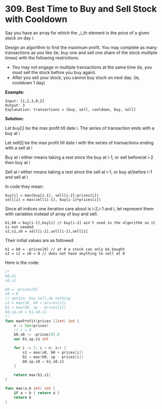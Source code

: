
# 309. Best Time to Buy and Sell Stock with Cooldown

Say you have an array for which the  _i_th  element is the price of a given stock on day  _i_.

Design an algorithm to find the maximum profit. You may complete as many transactions as you like (ie, buy one and sell one share of the stock multiple times) with the following restrictions:

-   You may not engage in multiple transactions at the same time (ie, you must sell the stock before you buy again).
-   After you sell your stock, you cannot buy stock on next day. (ie, cooldown 1 day)

**Example:**

	Input: [1,2,3,0,2]
	Output: 3 
	Explanation: transactions = [buy, sell, cooldown, buy, sell]

**Solution:**

Let buy[i] be the max profit till date i. The series of transaction ends with a buy at i

Let sell[i] be the max profit till date i with the series of transactions ending with a sell at i

Buy at i either means taking a rest since the buy at i-1, or sell before/at i-2 then buy at i

Sell at i either means taking a rest since the sell at i-1, or buy at/before i-1 and sell at i

In code they mean:

```
buy[i] = max(buy[i-1], sell[i-2]-prices[i])
sell[i] = max(sell[i-1], buy[i-1]+prices[i])
```

Since all indices one iteration care about is i-2,i-1 and i, let represent them with variables instead of array of buy and sell:
```
b1,b0 = buy[i-1],buy[i] // buy[i-2] ain't used in the algorithm so it is not needed
s2,s1,s0 = sell[i-2],sell[i-1],sell[i]
```

Their initial values are as followed:

```
b1 = b0 = -prices[0] // at 0 a stock can only be bought
s2 = s1 = s0 = 0 // does not have anything to sell at 0
```

Here is the code:

```go
/*
b0,b1
s0,s1

b0 = -prices[0]
s0 = 0
// option: buy,sell,do nothing
s1 = max(s0, b0 + prices[i])
b1 = max(b0, sp - prices[i])
b0,sp,s0 = b1,s0,s1
*/
func maxProfit(prices []int) int {
    n := len(prices)
    // i = 0
    b0,s0 := -prices[0],0
    var b1,sp,s1 int

    for i := 1; i < n; i++ {
        s1 = max(s0, b0 + prices[i])
        b1 = max(b0, sp - prices[i])
        b0,sp,s0 = b1,s0,s1    
    }
    
    return max(b1,s1)
}

func max(a,b int) int {
    if a > b { return a }
    return b
}
```